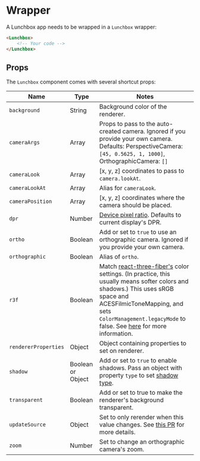 # Wrapper

A Lunchbox app needs to be wrapped in a `Lunchbox` wrapper:

```html
<Lunchbox>
    <!-- Your code -->
</Lunchbox>
```

## Props

The `Lunchbox` component comes with several shortcut props:

| Name                 | Type              | Notes                                                                                                                                                                                                                                                                                                                                                               |
| -------------------- | ----------------- | ------------------------------------------------------------------------------------------------------------------------------------------------------------------------------------------------------------------------------------------------------------------------------------------------------------------------------------------------------------------- |
| `background`         | String            | Background color of the renderer.                                                                                                                                                                                                                                                                                                                                   |
| `cameraArgs`         | Array             | Props to pass to the auto-created camera. Ignored if you provide your own camera. Defaults: PerspectiveCamera: `[45, 0.5625, 1, 1000]`, OrthographicCamera: `[]`                                                                                                                                                                                                    |
| `cameraLook`         | Array             | [x, y, z] coordinates to pass to `camera.lookAt`.                                                                                                                                                                                                                                                                                                                   |
| `cameraLookAt`       | Array             | Alias for `cameraLook`.                                                                                                                                                                                                                                                                                                                                             |
| `cameraPosition`     | Array             | [x, y, z] coordinates where the camera should be placed.                                                                                                                                                                                                                                                                                                            |
| `dpr`                | Number            | [Device pixel ratio](https://developer.mozilla.org/en-US/docs/Web/API/Window/devicePixelRatio). Defaults to current display's DPR.                                                                                                                                                                                                                                  |
| `ortho`              | Boolean           | Add or set to `true` to use an orthographic camera. Ignored if you provide your own camera.                                                                                                                                                                                                                                                                         |
| `orthographic`       | Boolean           | Alias of `ortho`.                                                                                                                                                                                                                                                                                                                                                   |
| `r3f`                | Boolean           | Match [react-three-fiber's](https://github.com/pmndrs/react-three-fiber) color settings. (In practice, this usually means softer colors and shadows.) This uses sRGB space and ACESFilmicToneMapping, and sets `ColorManagement.legacyMode` to false. See [here](https://threejs.org/docs/index.html#manual/en/introduction/Color-management) for more information. |
| `rendererProperties` | Object            | Object containing properties to set on renderer.                                                                                                                                                                                                                                                                                                                    |
| `shadow`             | Boolean or Object | Add or set to `true` to enable shadows. Pass an object with property `type` to set [shadow type](https://threejs.org/docs/#api/en/renderers/WebGLRenderer.shadowMap).                                                                                                                                                                                               |
| `transparent`        | Boolean           | Add or set to true to make the renderer's background transparent.                                                                                                                                                                                                                                                                                                   |
| `updateSource`       | Object            | Set to only rerender when this value changes. See [this PR](https://github.com/breakfast-studio/lunchboxjs/pull/23) for more details.                                                                                                                                                                                                                               |
| `zoom`               | Number            | Set to change an orthographic camera's zoom.                                                                                                                                                                                                                                                                                                                        |
